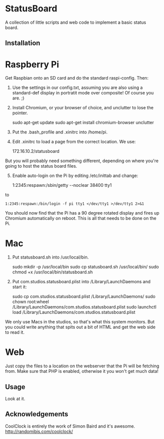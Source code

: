 StatusBoard
===========

A collection of little scripts and web code to implement a basic status board.


Installation
------------

# Raspberry Pi

Get Raspbian onto an SD card and do the standard raspi-config. Then:

1. Use the settings in our config.txt, assuming you are also using a standard-def display in portratit mode over composite! Of course you are. ;)

2. Install Chromium, or your browser of choice, and unclutter to lose the pointer.

	sudo apt-get update
	sudo apt-get install chromium-browser unclutter

3. Put the .bash_profile and .xinitrc into /home/pi.

4. Edit .xinitrc to load a page from the correct location. We use:

	172.16.10.2/statusboard

But you will probably need something different, depending on where you're going to host the status board files.

5. Enable auto-login on the Pi by editing /etc/inittab and change:

	1:2345:respawn:/sbin/getty --noclear 38400 tty1 

to

	1:2345:respawn:/bin/login -f pi tty1 </dev/tty1 >/dev/tty1 2>&1

You should now find that the Pi has a 90 degree rotated display and fires up Chromium automatically on reboot. This is all that needs to be done on the Pi.


# Mac

1. Put statusboard.sh into /usr/local/bin.

	sudo mkdir -p /usr/local/bin
	sudo cp statusboard.sh /usr/local/bin/
	sudo chmod +x /usr/local/bin/statusboard.sh

2. Put com.studios.statusboard.plist into /Library/LaunchDaemons and start it:

	sudo cp com.studios.statusboard.plist /Library/LaunchDaemons/
	sudo chown root:wheel /Library/LaunchDaemons/com.studios.statusboard.plist
	sudo launchctl load /Library/LaunchDaemons/com.studios.statusboard.plist

We only use Macs in the studios, so that's what this system monitors. But you could write anything that spits out a bit of HTML and get the web side to read it.


# Web

Just copy the files to a location on the webserver that the Pi will be fetching from. Make sure that PHP is enabled, otherwise it you won't get much data!


Usage
-----

Look at it.


Acknowledgements
----------------

CoolClock is entirely the work of Simon Baird and it's awesome.
http://randomibis.com/coolclock/

